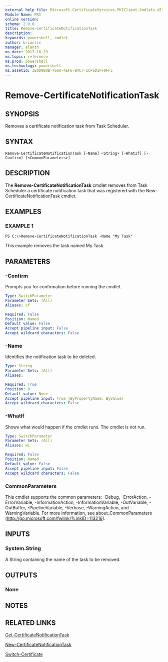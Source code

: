 ```yaml
---
external help file: Microsoft.CertificateServices.PKIClient.Cmdlets.dll-Help.xml
Module Name: PKI
online version: 
schema: 2.0.0
title: Remove-CertificateNotificationTask
description: 
keywords: powershell, cmdlet
author: brianlic
manager: alanth
ms.date: 2017-10-29
ms.topic: reference
ms.prod: powershell
ms.technology: powershell
ms.assetid: 3E0D9B0B-766A-4EF6-B4C7-1CF6D1FF0FF5
---
```


# Remove-CertificateNotificationTask

## SYNOPSIS
Removes a certificate notification task from Task Scheduler.

## SYNTAX

```
Remove-CertificateNotificationTask [-Name] <String> [-WhatIf] [-Confirm] [<CommonParameters>]
```

## DESCRIPTION
The **Remove-CertificateNotificationTask** cmdlet removes from Task Scheduler a certificate notification task that was registered with the New-CertificateNotificationTask cmdlet.

## EXAMPLES

### EXAMPLE 1
```
PS C:\>Remove-CertificateNotificationTask -Name "My Task"
```

This example removes the task named My Task.

## PARAMETERS

### -Confirm
Prompts you for confirmation before running the cmdlet.

```yaml
Type: SwitchParameter
Parameter Sets: (All)
Aliases: cf

Required: False
Position: Named
Default value: False
Accept pipeline input: False
Accept wildcard characters: False
```

### -Name
Identifies the notification task to be deleted.

```yaml
Type: String
Parameter Sets: (All)
Aliases: 

Required: True
Position: 0
Default value: None
Accept pipeline input: True (ByPropertyName, ByValue)
Accept wildcard characters: False
```

### -WhatIf
Shows what would happen if the cmdlet runs.
The cmdlet is not run.

```yaml
Type: SwitchParameter
Parameter Sets: (All)
Aliases: wi

Required: False
Position: Named
Default value: False
Accept pipeline input: False
Accept wildcard characters: False
```

### CommonParameters
This cmdlet supports the common parameters: -Debug, -ErrorAction, -ErrorVariable, -InformationAction, -InformationVariable, -OutVariable, -OutBuffer, -PipelineVariable, -Verbose, -WarningAction, and -WarningVariable. For more information, see about_CommonParameters (http://go.microsoft.com/fwlink/?LinkID=113216).

## INPUTS

### System.String
A String containing the name of the task to be removed.

## OUTPUTS

### None

## NOTES

## RELATED LINKS

[Get-CertificateNotificationTask](./Get-CertificateNotificationTask.md)

[New-CertificateNotificationTask](./New-CertificateNotificationTask.md)

[Switch-Certificate](./Switch-Certificate.md)

